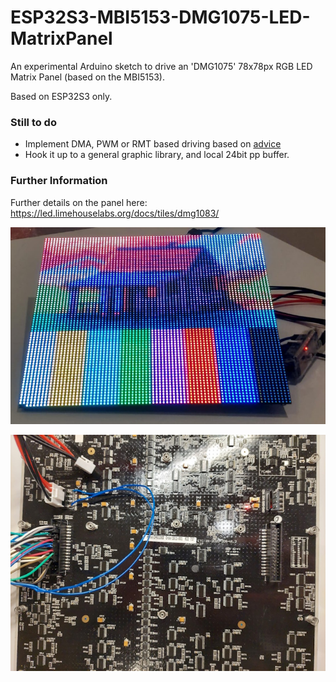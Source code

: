 # ESP32S3-MBI5153-DMG1075-LED-MatrixPanel
An experimental Arduino sketch to drive an 'DMG1075' 78x78px RGB LED Matrix Panel (based on the MBI5153).

Based on ESP32S3 only.

### Still to do
* Implement DMA, PWM or RMT based driving based on [advice](https://github.com/mrfaptastic/ESP32-HUB75-MatrixPanel-DMA/discussions/324#discussioncomment-7845435)
* Hook it up to a general graphic library, and local 24bit pp buffer.

### Further Information
Further details on the panel here: https://led.limehouselabs.org/docs/tiles/dmg1083/

![Front](docs/front.jpg)

![Back](docs/back.jpg)
